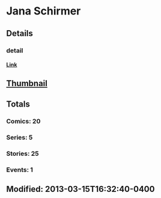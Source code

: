 # Jana  Schirmer 
## Details
### detail
#### [Link](http://marvel.com/comics/creators/8672/jana_schirmer?utm_campaign=apiRef&utm_source=225578a89fc76f3d20fbffda5d17a88d)
## [Thumbnail](http://i.annihil.us/u/prod/marvel/i/mg/9/b0/4c7d0398a74fb.jpg)
## Totals
### Comics: 20
### Series: 5
### Stories: 25
### Events: 1
## Modified: 2013-03-15T16:32:40-0400